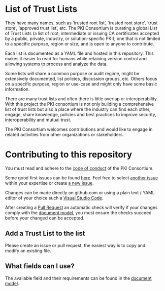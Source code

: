 # List of Trust Lists

They have many names, such as ‘trusted root list’, ‘trusted root store’, ‘trust store’, ‘approved trust list’, etc. The PKI Consortium is curating a global List of Trust Lists (a list of root, intermediate or issuing CA certificates accepted by a public, private, industry, or solution-specific PKI), one that is not limited to a specific purpose, region or size, and is open to anyone to contribute.

Each list is documented as a YAML file and hosted in this repository. This makes it easier to read for humans while retaining version control and allowing systems to process and analyze the data.

Some lists will share a common purpose or audit regime, might be extensively documented, list policies, discussion groups, etc. Others focus on a specific purpose, region or use-case and might only have some basic information.

There are many trust lists and often there is little overlap or interoperability. With this project the PKI consortium is not only building a comprehensive list of trust lists but also a place where the industry can find each other, engage, share knowledge, policies and best practices to improve security, interoperability and mutual trust.

The PKI Consortium welcomes contributions and would like to engage in related activities from other organizations or stakeholders.

# Contributing to this repository 

You must read and adhere to the [code of conduct](https://pkic.org/code-of-conduct/) of the PKI Consortium.

Some good first issues can be found [here](https://github.com/pkic/ltl/contribute). Feel free to select [another issue](https://github.com/pkic/ltl/issues) within your expertise or create [a new issue](https://github.com/pkic/ltl/issues/new).

Changes can be made directly on github.com or using a plain text / YAML editor of your choice such a [Visual Studio Code](https://code.visualstudio.com/).

After creating a [Pull Request](https://docs.github.com/en/github/collaborating-with-pull-requests/proposing-changes-to-your-work-with-pull-requests/creating-a-pull-request-from-a-fork) an automatic check will verify if your changes comply with the [document model](https://github.com/pkic/ltl/blob/main/ltl/model.go), you must ensure the checks succeed before your changed can be accepted.

## Add a Trust List to the list

Please create an issue or pull request, the easiest way is to copy and modify an existing file.

## What fields can I use?

The available field and their requirements can be found in the [document model](https://github.com/pkic/ltl/blob/main/ltl/model.go).

